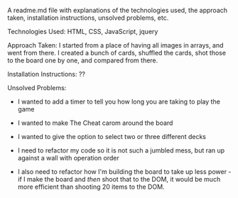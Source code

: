 A readme.md file with explanations of the technologies used, the approach taken, installation instructions, unsolved problems, etc.

Technologies Used: HTML, CSS, JavaScript, jquery

Approach Taken: I started from a place of having all images in arrays, and went from there. I created a bunch of cards, shuffled the cards, shot those to the board one by one, and compared from there.

Installation Instructions: ??

Unsolved Problems: 

  - I wanted to add a timer to tell you how long you are taking to play the game

  - I wanted to make The Cheat carom around the board

  - I wanted to give the option to select two or three different decks

  - I need to refactor my code so it is not such a jumbled mess, but ran up against a wall with operation order

  - I also need to refactor how I'm building the board to take up less power - if I make the board and *then* shoot that to the DOM, it would be much more efficient than shooting 20 items to the DOM.
